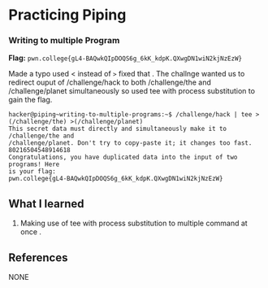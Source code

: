 # Practicing Piping

### Writing to multiple Program 

**Flag:** `pwn.college{gL4-BAQwkQIpDOQS6g_6kK_kdpK.QXwgDN1wiN2kjNzEzW}`

Made a typo used < instead of `>` fixed that . The challnge wanted us to redirect ouput of /challenge/hack to both /challenge/the and /challenge/planet simultaneously so used tee with process substitution to gain the flag.  
```
hacker@piping~writing-to-multiple-programs:~$ /challenge/hack | tee >(/challenge/the) >(/challenge/planet)
This secret data must directly and simultaneously make it to /challenge/the and 
/challenge/planet. Don't try to copy-paste it; it changes too fast.
80216504548914618
Congratulations, you have duplicated data into the input of two programs! Here 
is your flag:
pwn.college{gL4-BAQwkQIpDOQS6g_6kK_kdpK.QXwgDN1wiN2kjNzEzW}
```

## What I learned

1. Making use of tee with process substitution to multiple command at once . 

## References

NONE
